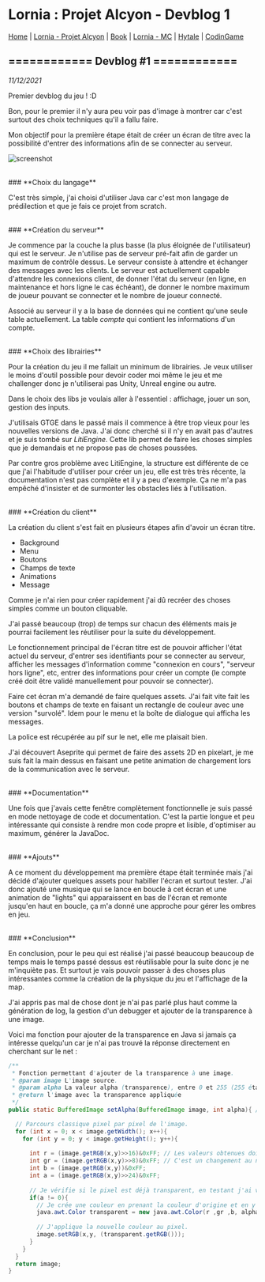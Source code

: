 # Lornia : Projet Alcyon - Devblog 1

[Home](https://evury.github.io/lornia)
 | [Lornia - Projet Alcyon](https://evury.github.io/lornia/Lornia-ProjetAlcyon)
 | [Book](https://evury.github.io/lornia/Book)
 | [Lornia - MC](https://evury.github.io/lornia/Lornia-MC)
 | [Hytale](https://evury.github.io/lornia/Hytale)
 | [CodinGame](https://www.codingame.com/profile/b6e09c38b3e3ffd760cd0d21a064cfb87922051)


## **============ Devblog #1 ============**

*11/12/2021*

Premier devblog du jeu ! :D


Bon, pour le premier il n'y aura peu voir pas d'image à montrer car c'est surtout des choix techniques qu'il a fallu faire.

Mon objectif pour la première étape était de créer un écran de titre avec la possibilité d'entrer des informations afin de se connecter au serveur.


![screenshot](https://evury.github.io/lornia/Lornia-ProjetAlcyon/devblog1/img/ecrantitre.jpg)

<br/>
### **Choix du langage**

C'est très simple, j'ai choisi d'utiliser Java car c'est mon langage de prédilection et que je fais ce projet from scratch.

<br/>
### **Création du serveur**

Je commence par la couche la plus basse (la plus éloignée de l'utilisateur) qui est le serveur. Je n'utilise pas de serveur pré-fait afin de garder un maximum de contrôle dessus. Le serveur consiste à attendre et échanger des messages avec les clients. Le serveur est actuellement capable d'attendre les connexions client, de donner l'état du serveur (en ligne, en maintenance et hors ligne le cas échéant), de donner le nombre maximum de joueur pouvant se connecter et le nombre de joueur connecté.

Associé au serveur il y a la base de données qui ne contient qu'une seule table actuellement. La table *compte* qui contient les informations d'un compte.


<br/>
### **Choix des librairies**

Pour la création du jeu il me fallait un minimum de librairies. Je veux utiliser le moins d'outil possible pour devoir coder moi même le jeu et me challenger donc je n'utiliserai pas Unity, Unreal engine ou autre.

Dans le choix des libs je voulais aller à l'essentiel : affichage, jouer un son, gestion des inputs.

J'utilisais GTGE dans le passé mais il commence à être trop vieux pour les nouvelles versions de Java. J'ai donc cherché si il n'y en avait pas d'autres et je suis tombé sur *LitiEngine*. Cette lib permet de faire les choses simples que je demandais et ne propose pas de choses poussées.

Par contre gros problème avec LitiEngine, la structure est différente de ce que j'ai l'habitude d'utiliser pour créer un jeu, elle est très très récente, la documentation n'est pas complète et il y a peu d'exemple. Ça ne m'a pas empêché d'insister et de surmonter les obstacles liés à l'utilisation.


<br/>
### **Création du client**

La création du client s'est fait en plusieurs étapes afin d'avoir un écran titre.
- Background
- Menu
- Boutons
- Champs de texte
- Animations
- Message

Comme je n'ai rien pour créer rapidement j'ai dû recréer des choses simples comme un bouton cliquable.

J'ai passé beaucoup (trop) de temps sur chacun des éléments mais je pourrai facilement les réutiliser pour la suite du développement.

Le fonctionnement principal de l'écran titre est de pouvoir afficher l'état actuel du serveur, d'entrer ses identifiants pour se connecter au serveur, afficher les messages d'information comme "connexion en cours", "serveur hors ligne", etc, entrer des informations pour créer un compte (le compte créé doit être validé manuellement pour pouvoir se connecter).



Faire cet écran m'a demandé de faire quelques assets. J'ai fait vite fait les boutons et champs de texte en faisant un rectangle de couleur avec une version "survolé". Idem pour le menu et la boîte de dialogue qui afficha les messages.

La police est récupérée au pif sur le net, elle me plaisait bien.

J'ai découvert Aseprite qui permet de faire des assets 2D en pixelart, je me suis fait la main dessus en faisant une petite animation de chargement lors de la communication avec le serveur.


<br/>
### **Documentation**

Une fois que j'avais cette fenêtre complètement fonctionnelle je suis passé en mode nettoyage de code et documentation. C'est la partie longue et peu intéressante qui consiste à rendre mon code propre et lisible, d'optimiser au maximum, générer la JavaDoc.


<br/>
### **Ajouts**


A ce moment du développement ma première étape était terminée mais j'ai décidé d'ajouter quelques assets pour habiller l'écran et surtout tester. J'ai donc ajouté une musique qui se lance en boucle à cet écran et une animation de "lights" qui apparaissent en bas de l'écran et remonte jusqu'en haut en boucle, ça m'a donné une approche pour gérer les ombres en jeu.


<br/>
### **Conclusion**

En conclusion, pour le peu qui est réalisé j'ai passé beaucoup beaucoup de temps mais le temps passé dessus est réutilisable pour la suite donc je ne m'inquiète pas. Et surtout je vais pouvoir passer à des choses plus intéressantes comme la création de la physique du jeu et l'affichage de la map.

J'ai appris pas mal de chose dont je n'ai pas parlé plus haut comme la génération de log, la gestion d'un debugger et ajouter de la transparence à une image.

Voici ma fonction pour ajouter de la transparence en Java si jamais ça intéresse quelqu'un car je n'ai pas trouvé la réponse directement en cherchant sur le net :
```java
/**
 * Fonction permettant d'ajouter de la transparence à une image.
 * @param image L'image source.
 * @param alpha La valeur alpha (transparence), entre 0 et 255 (255 étant visible et 0 invisible).
 * @return l'image avec la transparence appliquée
 */
public static BufferedImage setAlpha(BufferedImage image, int alpha){ // Ma fonction est static car dans une classe d'utilitaire.

  // Parcours classique pixel par pixel de l'image.
  for (int x = 0; x < image.getWidth(); x++){ 
    for (int y = 0; y < image.getHeight(); y++){
		
      int r = (image.getRGB(x,y)>>16)&0xFF; // Les valeurs obtenues doivent être modifiées pour correspondre à ce qu'attend Color à sa construction
      int gr = (image.getRGB(x,y)>>8)&0xFF; // C'est un changement au niveau des bits pour éviter les nombres négatifs et obtenir une valeur entre 0 et 255.
      int b = (image.getRGB(x,y))&0xFF;
      int a = (image.getRGB(x,y)>>24)&0xFF;
			
      // Je vérifie si le pixel est déjà transparent, en testant j'ai vu qu'ajouter de la transparence à un alpha 0 donne un pixel visible.
      if(a != 0){ 
        // Je crée une couleur en prenant la couleur d'origine et en y ajoutant la nouvelle transparence.
        java.awt.Color transparent = new java.awt.Color(r ,gr ,b, alpha);
				
        // J'applique la nouvelle couleur au pixel.
        image.setRGB(x,y, (transparent.getRGB()));
      }
    }
  }
  return image;
}
```
